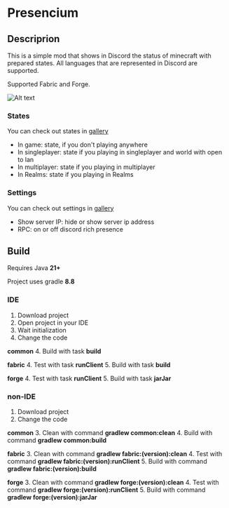 # Presencium
## Descriprion
This is a simple mod that shows in Discord the status of minecraft with prepared states.
All languages that are represented in Discord are supported.

Supported Fabric and Forge.

![Alt text](https://cdn.modrinth.com/data/iNU1UQcw/images/ad292492d7ac969f767e59b69b5149416e02abbb.png)
### States
You can check out states in [gallery](https://modrinth.com/mod/presencium/gallery)

- In game: state, if you don't playing anywhere
- In singleplayer: state if you playing in singleplayer and world with open to lan
- In multiplayer: state if you playing in multiplayer
- In Realms: state if you playing in Realms

### Settings
You can check out settings in [gallery](https://modrinth.com/mod/presencium/gallery)

- Show server IP: hide or show server ip address
- RPC: on or off discord rich presence

## Build

Requires Java **21+**

Project uses gradle **8.8**

### IDE
1. Download project
2. Open project in your IDE
3. Wait initialization
3. Change the code

**common**
4. Build with task **build**

**fabric**
4. Test with task **runClient**
5. Build with task **build**

**forge**
4. Test with task **runClient**
5. Build with task **jarJar**

### non-IDE
1. Download project
2. Change the code

**common**
3. Clean with command **gradlew common:clean**
4. Build with command **gradlew common:build**

**fabric**
3. Clean with command **gradlew fabric:(version):clean**
4. Test with command **gradlew fabric:(version):runClient**
5. Build with command **gradlew fabric:(version):build**

**forge**
3. Clean with command **gradlew forge:(version):clean**
4. Test with command **gradlew forge:(version):runClient**
5. Build with command **gradlew forge:(version):jarJar**

